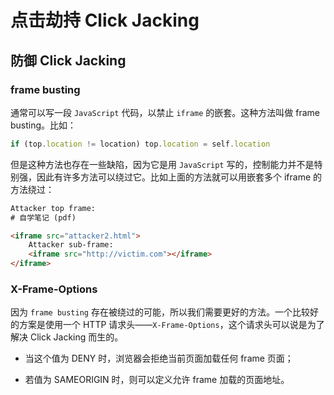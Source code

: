 # 点击劫持 Click Jacking

## 防御 Click Jacking

### frame busting

通常可以写一段 `JavaScript` 代码，以禁止 `iframe` 的嵌套。这种方法叫做 frame busting。比如：

```javascript
if (top.location != location) top.location = self.location
```

但是这种方法也存在一些缺陷，因为它是用 `JavaScript` 写的，控制能力并不是特别强，因此有许多方法可以绕过它。比如上面的方法就可以用嵌套多个 iframe 的方法绕过：

```html
Attacker top frame:
# 自学笔记 (pdf)

<iframe src="attacker2.html">
    Attacker sub-frame:
    <iframe src="http://victim.com"></iframe>
</iframe>
```

### X-Frame-Options

因为 `frame busting` 存在被绕过的可能，所以我们需要更好的方法。一个比较好的方案是使用一个 HTTP 请求头——`X-Frame-Options`，这个请求头可以说是为了解决 Click Jacking 而生的。

- 当这个值为 DENY 时，浏览器会拒绝当前页面加载任何 frame 页面；

- 若值为 SAMEORIGIN 时，则可以定义允许 frame 加载的页面地址。
